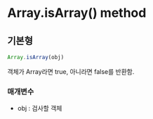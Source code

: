 Array.isArray() method
====

## 기본형
```javascript
Array.isArray(obj)
```
객체가 Array라면 true, 아니라면 false를 반환함.

### 매개변수
* obj : 검사할 객체
